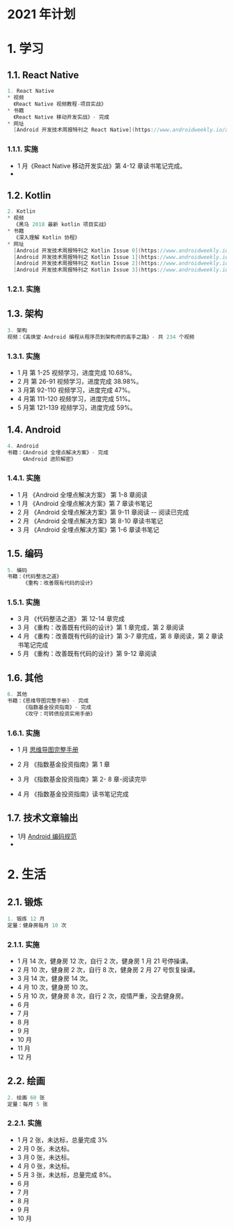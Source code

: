 # 2021 年计划

# 1. 学习

## 1.1. React Native

```java
1. React Native
* 视频
  《React Native 视频教程-项目实战》
* 书籍
  《React Native 移动开发实战》- 完成
* 网址
  [Android 开发技术周报特刊之 React Native](https://www.androidweekly.io/android-dev-special-weekly-react-native-issue-0/)
```

### 1.1.1. 实施

* 1 月《React Native 移动开发实战》第 4-12 章读书笔记完成。
* 

## 1.2. Kotlin

```java
2. Kotlin
* 视频
  《黑马 2018 最新 kotlin 项目实战》
* 书籍
  《深入理解 Kotlin 协程》
* 网址
  [Android 开发技术周报特刊之 Kotlin Issue 0](https://www.androidweekly.io/android-dev-special-weekly-kotlin-issue-0/)
  [Android 开发技术周报特刊之 Kotlin Issue 1](https://www.androidweekly.io/android-dev-special-weekly-kotlin-issue-1/)
  [Android 开发技术周报特刊之 Kotlin Issue 2](https://www.androidweekly.io/android-dev-special-weekly-kotlin-issue-2/)
  [Android 开发技术周报特刊之 Kotlin Issue 3](https://www.androidweekly.io/android-dev-special-weekly-kotlin-issue-3/)
```

### 1.2.1. 实施



## 1.3. 架构

```java
3. 架构 
视频：《高焕堂-Android 编程从程序员到架构师的高手之路》- 共 234 个视频
```

### 1.3.1. 实施

* 1 月 第 1-25 视频学习，进度完成 10.68%。
* 2 月 第 26-91 视频学习，进度完成 38.98%。
* 3 月第 92-110 视频学习，进度完成 47%。
* 4 月第 111-120 视频学习，进度完成 51%。
* 5 月第 121-139 视频学习，进度完成 59%。

## 1.4. Android

```java
4. Android
书籍：《Android 全埋点解决方案》- 完成
     《Android 进阶解密》
```

### 1.4.1. 实施

* 1 月 《Android 全埋点解决方案》 第 1-8 章阅读
* 1 月 《Android 全埋点解决方案》第 7 章读书笔记
* 2 月 《Android 全埋点解决方案》第 9-11 章阅读 -- 阅读已完成
* 2 月 《Android 全埋点解决方案》第 8-10 章读书笔记
* 3 月 《Android 全埋点解决方案》第 1-6 章读书笔记

## 1.5. 编码

```java
5. 编码
书籍：《代码整洁之道》
     《重构：改善既有代码的设计》
```

### 1.5.1. 实施

* 3 月 《代码整洁之道》 第 12-14 章完成
* 3 月 《重构：改善既有代码的设计》第 1 章完成，第 2 章阅读
* 4 月 《重构：改善既有代码的设计》第 3-7 章完成，第 8 章阅读，第 2 章读书笔记完成
* 5 月 《重构：改善既有代码的设计》第 9-12 章阅读

## 1.6. 其他

```java
6. 其他
书籍：《思维导图完整手册》- 完成
  	 《指数基金投资指南》- 完成
  	 《攻守：可转债投资实用手册》
```

### 1.6.1. 实施

* 1 月 [思维导图完整手册](https://github.com/ZhangMiao147/android_learning_notes/blob/master/BookNote/非技术书籍/思维导图完整手册.md)

* 2 月 《指数基金投资指南》第 1 章

* 3 月 《指数基金投资指南》第 2- 8 章-阅读完毕

* 4 月 《指数基金投资指南》读书笔记完成

  

## 1.7. 技术文章输出

* 1月 [Android 编码规范](https://github.com/ZhangMiao147/android_learning_notes/tree/master/Android/Android编码规范)
* 

# 2. 生活

## 2.1. 锻炼

```java
1. 锻炼 12 月
定量：健身房每月 10 次
```

### 2.1.1. 实施

* 1 月 14 次，健身房 12 次，自行 2 次，健身房 1 月 21 号停操课。
* 2 月 10 次，健身房 2 次，自行 8 次，健身房 2 月 27 号恢复操课。
* 3 月 14 次，健身房 14 次。
* 4 月 10 次，健身房 10 次。
* 5 月 10 次，健身房 8 次，自行 2 次，疫情严重，没去健身房。
* 6 月
* 7 月
* 8 月
* 9 月
* 10 月
* 11 月
* 12 月

## 2.2. 绘画

```java
2. 绘画 60 张
定量：每月 5 张
```

### 2.2.1. 实施

* 1 月 2 张，未达标，总量完成 3%
* 2 月 0 张，未达标。
* 3 月 0 张，未达标。
* 4 月 0 张，未达标。
* 5 月 3 张，未达标，总量完成 8%。
* 6 月
* 7 月
* 8 月
* 9 月
* 10 月

